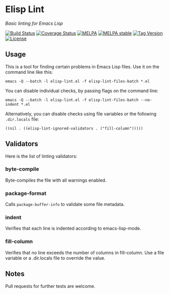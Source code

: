 Elisp Lint
==========

*Basic linting for Emacs Lisp*

<!-- temporary pointing toward my repo -->
[![Build Status](https://travis-ci.org/AdrieanKhisbe/elisp-lint.svg)](https://travis-ci.org/AdrieanKhisbe/elisp-lint)
[![Coverage Status](https://coveralls.io/repos/AdrieanKhisbe/elisp-lint/badge.svg)](https://coveralls.io/r/AdrieanKhisbe/elisp-lint)
[![MELPA](http://melpa.org/packages/elisp-lint-badge.svg)](http://melpa.org/#/elisp-lint)
[![MELPA stable](http://stable.melpa.org/packages/elisp-lint-badge.svg)](http://stable.melpa.org/#/elisp-lint)
[![Tag Version](https://img.shields.io/github/tag/AdrieanKhisbe/elisp-lint.svg)](https://github.com/AdrieanKhisbe/elisp-lint/tags)
[![License](http://img.shields.io/:license-gpl3-blue.svg)](http://www.gnu.org/licenses/gpl-3.0.html)


## Usage

This is a tool for finding certain problems in Emacs Lisp files. Use it on the command line like this:

    emacs -Q --batch -l elisp-lint.el -f elisp-lint-files-batch *.el

You can disable individual checks, by passing flags on the command line:

    emacs -Q --batch -l elisp-lint.el -f elisp-lint-files-batch --no-indent *.el

Alternatively, you can disable checks using file variables or the following `.dir.locals` file:

    ((nil . ((elisp-lint-ignored-validators . ("fill-column")))))

## Validators

Here is the list of linting validators:

### byte-compile

Byte-compiles the file with all warnings enabled.

### package-format

Calls `package-buffer-info` to validate some file metadata.

### indent

Verifies that each line is indented according to emacs-lisp-mode.

### fill-column
Verifies that no line exceeds the number of columns in fill-column. Use a file variable or a .dir.locals file to override the value.


## Notes

Pull requests for further tests are welcome.
